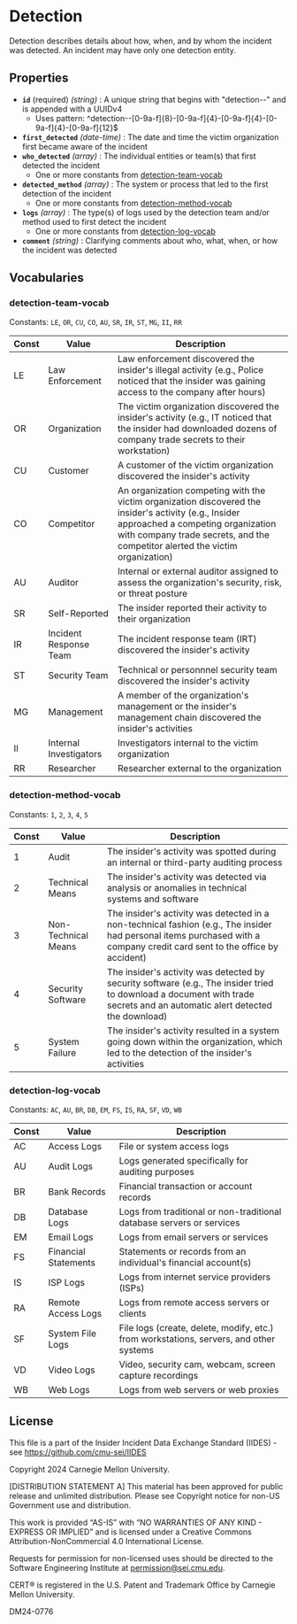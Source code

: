 # Detection

Detection describes details about how, when, and by whom the incident was detected. An incident may have only one detection entity.

## Properties

- **`id`** (required) *(string)* : A unique string that begins with "detection--" and is appended with a UUIDv4
  - Uses pattern: ^detection--[0-9a-f]{8}-[0-9a-f]{4}-[0-9a-f]{4}-[0-9a-f]{4}-[0-9a-f]{12}$
- **`first_detected`** *(date-time)* : The date and time the victim organization first became aware of the incident
- **`who_detected`** *(array)* : The individual entities or team(s) that first detected the incident
  - One or more constants from [detection-team-vocab](#detection-team-vocab)
- **`detected_method`** *(array)* : The system or process that led to the first detection of the incident
  - One or more constants from [detection-method-vocab](#detection-method-vocab)
- **`logs`** *(array)* : The type(s) of logs used by the detection team and/or method used to first detect the incident
  - One or more constants from [detection-log-vocab](#detection-log-vocab)
- **`comment`** *(string)* : Clarifying comments about who, what, when, or how the incident was detected

## Vocabularies

### detection-team-vocab

Constants: `LE`, `OR`, `CU`, `CO`, `AU`, `SR`, `IR`, `ST`, `MG`, `II`, `RR`

| Const | Value | Description |
| --- | --- | --- |
| LE | Law Enforcement | Law enforcement discovered the insider's illegal activity (e.g., Police noticed that the insider was gaining access to the company after hours)|
| OR | Organization | The victim organization discovered the insider's activity (e.g., IT noticed that the insider had downloaded dozens of company trade secrets to their workstation)|
| CU | Customer | A customer of the victim organization discovered the insider's activity|
| CO | Competitor | An organization competing with the victim organization discovered the insider's activity (e.g., Insider approached a competing organization with company trade secrets, and the competitor alerted the victim organization)|
| AU | Auditor | Internal or external auditor assigned to assess the organization's security, risk, or threat posture|
| SR | Self-Reported | The insider reported their activity to their organization|
| IR | Incident Response Team | The incident response team (IRT) discovered the insider's activity|
| ST | Security Team | Technical or personnnel security team discovered the insider's activity|
| MG | Management | A member of the organization's management or the insider's management chain discovered the insider's activities|
| II | Internal Investigators | Investigators internal to the victim organization|
| RR | Researcher | Researcher external to the organization|

### detection-method-vocab

Constants: `1`, `2`, `3`, `4`, `5`

| Const | Value | Description |
| --- | --- | --- |
| 1 | Audit | The insider's activity was spotted during an internal or third-party auditing process|
| 2 | Technical Means | The insider's activity was detected via analysis or anomalies in technical systems and software|
| 3 | Non-Technical Means | The insider's activity was detected in a non-technical fashion (e.g., The insider had personal items purchased with a company credit card sent to the office by accident)|
| 4 | Security Software | The insider's activity was detected by security software (e.g., The insider tried to download a document with trade secrets and an automatic alert detected the download)|
| 5 | System Failure | The insider's activity resulted in a system going down within the organization, which led to the detection of the insider's activities|

### detection-log-vocab

Constants: `AC`, `AU`, `BR`, `DB`, `EM`, `FS`, `IS`, `RA`, `SF`, `VD`, `WB`

| Const | Value | Description |
| --- | --- | --- |
| AC | Access Logs | File or system access logs|
| AU | Audit Logs | Logs generated specifically for auditing purposes|
| BR | Bank Records | Financial transaction or account records|
| DB | Database Logs | Logs from traditional or non-traditional database servers or services|
| EM | Email Logs | Logs from email servers or services|
| FS | Financial Statements | Statements or records from an individual's financial account(s)|
| IS | ISP Logs | Logs from internet service providers (ISPs)|
| RA | Remote Access Logs | Logs from remote access servers or clients|
| SF | System File Logs | File logs (create, delete, modify, etc.) from workstations, servers, and other systems|
| VD | Video Logs | Video, security cam, webcam, screen capture recordings|
| WB | Web Logs | Logs from web servers or web proxies|

## License
This file is a part of the Insider Incident Data Exchange Standard (IIDES) - see https://github.com/cmu-sei/IIDES

Copyright 2024 Carnegie Mellon University.

[DISTRIBUTION STATEMENT A] This material has been approved for public release and unlimited distribution.  Please see Copyright notice for non-US Government use and distribution.

This work is provided “AS-IS” with “NO WARRANTIES OF ANY KIND - EXPRESS OR IMPLIED” and is licensed under a Creative Commons Attribution-NonCommercial 4.0 International License.

Requests for permission for non-licensed uses should be directed to the Software Engineering Institute at permission@sei.cmu.edu.

CERT® is registered in the U.S. Patent and Trademark Office by Carnegie Mellon University.

DM24-0776
